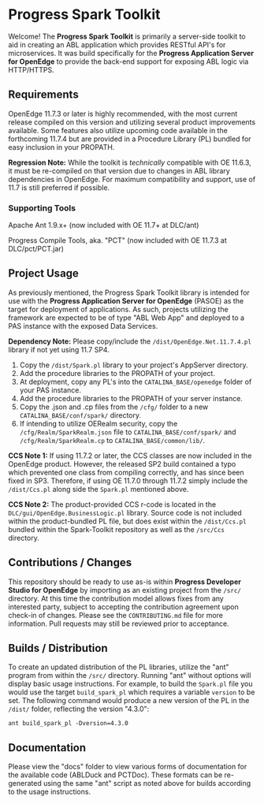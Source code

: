 # Progress Spark Toolkit

Welcome! The **Progress Spark Toolkit** is primarily a server-side toolkit to aid in creating an ABL application which provides RESTful API's for microservices. It was build specifically for the **Progress Application Server for OpenEdge** to provide the back-end support for exposing ABL logic via HTTP/HTTPS.


## Requirements

OpenEdge 11.7.3 or later is highly recommended, with the most current release compiled on this version and utilizing several product improvements available. Some features also utilize upcoming code available in the forthcoming 11.7.4 but are provided in a Procedure Library (PL) bundled for easy inclusion in your PROPATH.

**Regression Note:** While the toolkit is *technically* compatible with OE 11.6.3, it must be re-compiled on that version due to changes in ABL library dependencies in OpenEdge. For maximum compatibility and support, use of 11.7 is still preferred if possible.

### Supporting Tools

Apache Ant 1.9.x+ (now included with OE 11.7+ at DLC/ant)

Progress Compile Tools, aka. "PCT" (now included with OE 11.7.3 at DLC/pct/PCT.jar)


## Project Usage

As previously mentioned, the Progress Spark Toolkit library is intended for use with the **Progress Application Server for OpenEdge** (PASOE) as the target for deployment of applications. As such, projects utilizing the framework are expected to be of type "ABL Web App" and deployed to a PAS instance with the exposed Data Services.

**Dependency Note:** Please copy/include the `/dist/OpenEdge.Net.11.7.4.pl` library if not yet using 11.7 SP4.

1. Copy the `/dist/Spark.pl` library to your project's AppServer directory.
2. Add the procedure libraries to the PROPATH of your project.
3. At deployment, copy any PL's into the `CATALINA_BASE/openedge` folder of your PAS instance.
4. Add the procedure libraries to the PROPATH of your server instance.
5. Copy the .json and .cp files from the `/cfg/` folder to a new `CATALINA_BASE/conf/spark/` directory.
6. If intending to utilize OERealm security, copy the `/cfg/Realm/SparkRealm.json` file to `CATALINA_BASE/conf/spark/` and `/cfg/Realm/SparkRealm.cp` to `CATALINA_BASE/common/lib/`.

**CCS Note 1:** If using 11.7.2 or later, the CCS classes are now included in the OpenEdge product. However, the released SP2 build contained a typo which prevented one class from compiling correctly, and has since been fixed in SP3. Therefore, if using OE 11.7.0 through 11.7.2 simply include the `/dist/Ccs.pl` along side the `Spark.pl` mentioned above.

**CCS Note 2:** The product-provided CCS r-code is located in the `DLC/gui/OpenEdge.BusinessLogic.pl` library. Source code is not included within the product-bundled PL file, but does exist within the `/dist/Ccs.pl` bundled within the Spark-Toolkit repository as well as the `/src/Ccs` directory.


## Contributions / Changes

This repository should be ready to use as-is within **Progress Developer Studio for OpenEdge** by importing as an existing project from the `/src/` directory. At this time the contribution model allows fixes from any interested party, subject to accepting the contribution agreement upon check-in of changes. Please see the `CONTRIBUTING.md` file for more information. Pull requests may still be reviewed prior to acceptance.


## Builds / Distribution

To create an updated distribution of the PL libraries, utilize the "ant" program from within the `/src/` directory. Running "ant" without options will display basic usage instructions. For example, to build the `Spark.pl` file you would use the target `build_spark_pl` which requires a variable `version` to be set. The following command would produce a new version of the PL in the `/dist/` folder, reflecting the version "4.3.0":

    ant build_spark_pl -Dversion=4.3.0


## Documentation

Please view the "docs" folder to view various forms of documentation for the available code (ABLDuck and PCTDoc). These formats can be re-generated using the same "ant" script as noted above for builds according to the usage instructions.
